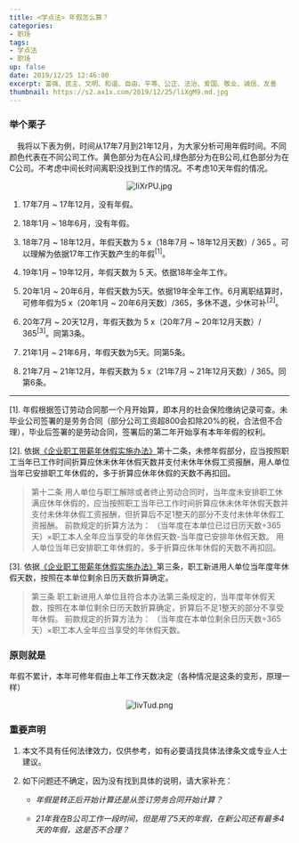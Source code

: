 ```yaml
---
title: <学点法> 年假怎么算？ 
categories:
- 职场
tags: 
- 学点法
- 职场
up: false
date: 2019/12/25 12:46:00
excerpt: 富强、民主、文明、和谐、自由、平等、公正、法治、爱国、敬业、诚信、友善
thumbnail: https://s2.ax1x.com/2019/12/25/liXgM9.md.jpg
---
```

### 举个栗子

&ensp;&ensp;我将以下表为例，时间从17年7月到21年12月，为大家分析可用年假时间。不同颜色代表在不同公司工作。黄色部分为在A公司,绿色部分为在B公司,红色部分为在C公司。不考虑中间长时间离职没找到工作的情况。不考虑10天年假的情况。

  <div align="center" >

![liXrPU.jpg](https://s2.ax1x.com/2019/12/25/liXrPU.jpg)

   </div>

1. 17年7月 ~ 17年12月，没有年假。

2. 18年1月 ~ 18年6月，没有年假。

3. 18年7月 ~ 18年12月，年假天数为 5 x（18年7月 ~ 18年12月天数）/ 365 。可以理解为依据17年工作天数产生的年假<sup>[1]</sup>。

4. 19年1月 ~ 19年12月，年假天数为 5 天。依据18年全年工作。

5. 20年1月 ~ 20年6月，年假天数为5天。依据19年全年工作。6月离职结算时，可修年假为5 x（20年1月 ~ 20年6月天数）/365，多休不退，少休可补<sup>[2]</sup>。

6. 20年7月 ~ 20天12月，年假天数为 5 x（20年7月 ~ 20年12月天数）/ 365<sup>[3]</sup>。同第3条。

7. 21年1月 ~ 21年6月，年假天数为5天。同第5条。

8. 21年7月 ~ 21年12月，年假天数为 5 x（21年7月 ~ 21年12月天数）/ 365。同第6条。

---

[1]. 年假根据签订劳动合同那一个月开始算，即本月的社会保险缴纳记录可查。未毕业公司签署的是劳务合同（部分公司工资超800会扣除20%的税，合法但不合理），毕业后签署的是劳动合同，签署后的第二年开始享有本年年假的权利。

[2]. 依据[《企业职工带薪年休假实施办法》](https://duxiaofa.baidu.com/detail?cid=7a13311a18457583c18031789993c210_law&highlight=企业职工带薪年休假实施办法&searchType=statute)第十二条，未修年假部分，应当按照职工当年已工作时间折算应休未休年休假天数并支付未休年休假工资报酬，用人单位当年已安排职工年休假的，多于折算应休年休假的天数不再扣回。

> 第十二条 用人单位与职工解除或者终止劳动合同时，当年度未安排职工休满应休年休假的，应当按照职工当年已工作时间折算应休未休年休假天数并支付未休年休假工资报酬，但折算后不足1整天的部分不支付未休年休假工资报酬。 前款规定的折算方法为： （当年度在本单位已过日历天数÷365天）×职工本人全年应当享受的年休假天数-当年度已安排年休假天数。 用人单位当年已安排职工年休假的，多于折算应休年休假的天数不再扣回。

[3]. 依据[《企业职工带薪年休假实施办法》](https://duxiaofa.baidu.com/detail?cid=7a13311a18457583c18031789993c210_law&highlight=企业职工带薪年休假实施办法&searchType=statute)第三条，职工新进用人单位当年度年休假天数，按照在本单位剩余日历天数折算确定。

>第三条 职工新进用人单位且符合本办法第三条规定的，当年度年休假天数，按照在本单位剩余日历天数折算确定，折算后不足1整天的部分不享受年休假。 前款规定的折算方法为： （当年度在本单位剩余日历天数÷365天）×职工本人全年应当享受的年休假天数。

### 原则就是

年假不累计，本年可修年假由上年工作天数决定（各种情况是这条的变形，原理一样）

  <div align="center">

![livTud.png](https://s2.ax1x.com/2019/12/25/livTud.png)

  </div>

### 重要声明

1. 本文不具有任何法律效力，仅供参考，如有必要请找具体法律条文或专业人士建议。

2. 如下问题还不确定，因为没有找到具体的说明，请大家补充：
    - _年假是转正后开始计算还是从签订劳务合同开始计算？_

    - _21年我在B公司工作一段时间，但是用了5天的年假，在新公司还有最多4天的年假，这是否不合理？_